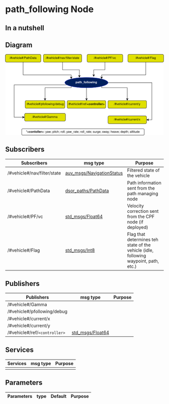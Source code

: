 # path_following Node

## In a nutshell


## Diagram
![path_following Diagram](img/path_following_diagram.png)

## Subscribers
| Subscribers | msg type | Purpose |
| --- | --- | --- |
| /#vehicle#/nav/filter/state | [auv_msgs/NavigationStatus](https://github.com/oceansystemslab/auv_msgs/blob/1faaddd7ee6e9c2c9869e3d8dcff92bb56c2fce4/msg/NavigationStatus.msg) | Filtered state of the vehicle |
| /#vehicle#/PathData | [dsor_paths/PathData](https://dsor-isr.github.io/farol/dsor-paths/PathData/) | Path information sent from the path managing node |
| /#vehicle#/PF/vc | [std_msgs/Float64](http://docs.ros.org/en/api/std_msgs/html/msg/Float64.html) | Velocity correction sent from the CPF node (if deployed) |
| /#vehicle#/Flag | [std_msgs/Int8](http://docs.ros.org/en/api/std_msgs/html/msg/Int8.html) | Flag that determines teh state of the vehicle (idle, following waypoint, path, etc.) |


## Publishers
| Publishers | msg type | Purpose |
| --- | --- | --- |
| /#vehicle#/Gamma | | |
| /#vehicle#/pfollowing/debug | | |
| /#vehicle#/current/x | | |
| /#vehicle#/current/y | | |
| /#vehicle#/ref/`<controller>` | [std_msgs/Float64](http://docs.ros.org/en/api/std_msgs/html/msg/Float64.html) | |

## Services
| Services | msg type | Purpose |
| --- | --- | --- |
| | | |

## Parameters
| Parameters | type | Default | Purpose |
| --- | --- | --- | --- |